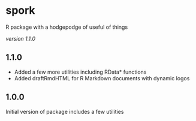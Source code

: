 # spork

R package with a hodgepodge of useful of things

*version 1.1.0*

## 1.1.0

* Added a few more utilities including RData* functions
* Added draftRmdHTML for R Markdown documents with dynamic logos

## 1.0.0

Initial version of package includes a few utilities
